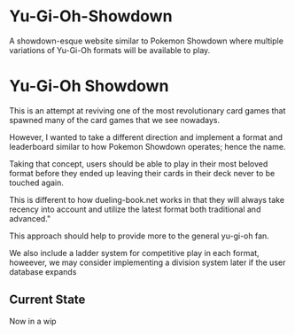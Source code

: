 # Yu-Gi-Oh-Showdown
A showdown-esque website similar to Pokemon Showdown where multiple variations of Yu-Gi-Oh formats will be available to play.

<h1> Yu-Gi-Oh Showdown </h1>
<p> This is an attempt at reviving one of the most revolutionary card games that spawned many of the card games that we see nowadays. </p>
<p> However, I wanted to take a different direction and implement a format and leaderboard similar to how Pokemon Showdown operates; hence the name. </p>
<p> Taking that concept, users should be able to play in their most beloved format before they ended up leaving their cards in their deck never to be touched again. </p>
<p> This is different to how dueling-book.net works in that they will always take recency into account and utilize the latest format both traditional and advanced." </p>
<p> This approach should help to provide more to the general yu-gi-oh fan. </p>
<p> We also include a ladder system for competitive play in each format, howeever, we may consider implementing a division system later if the user database expands </p>

<h2> Current State </h2>
<p> Now in a wip </p>

